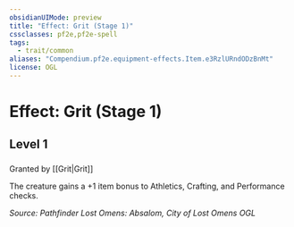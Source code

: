 ```yaml
---
obsidianUIMode: preview
title: "Effect: Grit (Stage 1)"
cssclasses: pf2e,pf2e-spell
tags:
  - trait/common
aliases: "Compendium.pf2e.equipment-effects.Item.e3RzlURndODzBnMt"
license: OGL
---
```

# Effect: Grit (Stage 1)
## Level 1
### 






Granted by [[Grit|Grit]]

The creature gains a +1 item bonus to Athletics, Crafting, and Performance checks.

*Source: Pathfinder Lost Omens: Absalom, City of Lost Omens*
*OGL*
